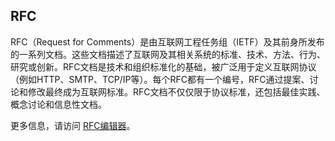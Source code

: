 
## **RFC**

RFC（Request for Comments）是由互联网工程任务组（IETF）及其前身所发布的一系列文档。这些文档描述了互联网及其相关系统的标准、技术、方法、行为、研究或创新。RFC文档是技术和组织标准化的基础，被广泛用于定义互联网协议（例如HTTP、SMTP、TCP/IP等）。每个RFC都有一个编号，RFC通过提案、讨论和修改最终成为互联网标准。RFC文档不仅仅限于协议标准，还包括最佳实践、概念讨论和信息性文档。

更多信息，请访问 [RFC编辑器](https://www.rfc-editor.org/)。